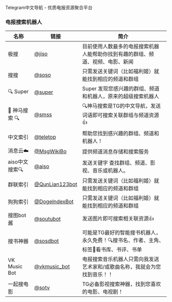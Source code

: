Telegram中文导航 - 优质电报资源聚合平台

### **电报搜索机器人**

  | 名称 | 链接 | 简介 |
  |---------   |---------|---------|
  | 极搜 | [@jiso](https://t.me/jisou?start=a_774115347)   | 目前使用人数最多的电报搜索机器人能帮助你找到有趣的群组、频道、视频、电影、新闻   |
  | 搜搜   | [@soso](https://t.me/soso?start=a_774115347)   | 只需发送关键词（比如福利姬）就能找到相应的频道和群组    |
  | 🔍 Super  | [@super](https://t.me/Super?start=ref-774115347)   | Super 发现您感兴趣的群组、频道和机器人，原来的超级搜索机器人    |
  | 🐴 神马搜索 🔍 |[@smss](https://t.me/smss?start=spread_774115347)    | 🔍神马搜索是TG的中文导航，发送词语即可搜索关联群组与频道资源👍   |
  | 中文索引   |[@teletop](https://t.me/teletop)   | 帮助您找到感兴趣的群组、频道和机器人！   |
  | 消息云☁️   |[ @MsgWikiBo](https://t.me/MsgWikiBot)   | 提供频道消息存储和搜索服务    |
  | aiso中文搜索🔍   |[ @aiso ](https://t.me/aiso)  | 发送关键字 查找群组、频道、影视、音乐或机器人。    |
  | 群联索引   | [@QunLian123bot](https://t.me/QunLian123bot)   | 只需发送关键词（比如福利姬）就能找到相应的频道和群组    |
  | 狗狗索引    | [@DogeIndexBot](https://t.me/DogeIndexBot)  | 只需发送关键词（比如福利姬）就能找到相应的频道和群组    |
  | 搜图bot酱    | [@soutubot](https://t.me/soutubot)  | 发送图片即可搜索相关联资源👍    |
  | 搜书神器    | [@sosdbot](https://t.me/sosdbot)  | 可能是TG最好的智能搜书机器人，永久免费！🔍搜书名、作者、主角、标签👀看书库、书评、书单    |
  | VK Music Bot    | [@vkmusic_bot](https://t.me/vkmusic_bot)  | 电报搜索音乐机器人只需向我发送艺术家和/或歌曲名称，我就会为您找到音乐！！    |
  | 一起搜电影    | [@sotv](https://t.me/sotv)  | TG必备影视搜索神器，找到您喜欢的电影、电视剧！    |
  
  
